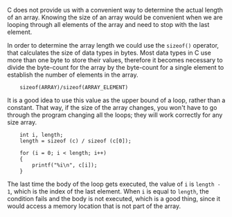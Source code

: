C does not provide us with a convenient way to determine the actual length of an array. Knowing the size of an array would be convenient when we are looping through all elements of the array and need to stop with the last element.

In order to determine the array length we could use the `sizeof()`  operator, that calculates the size of data types in bytes. Most data types in C use more than one byte to store their values, therefore it becomes necessary to divide the byte-count for the array by  the byte-count for a single element to establish the number of elements in the array.
```code
    sizeof(ARRAY)/sizeof(ARRAY_ELEMENT)
```

It is a good idea to use this value as the upper bound of a loop, rather than a constant.  That way, if the size of the array changes, you won't have to go through the program changing all the loops; they will work correctly for any size array.

```code
    int i, length;
    length = sizeof (c) / sizeof (c[0]);

    for (i = 0; i < length; i++) 
    {
        printf("%i\n", c[i]);
    }
```
The last time the body of the loop gets executed, the value of `i` is `length - 1`, which is the index of the last element.  When `i` is equal to `length`, the condition fails and the body is not executed, which is a good thing, since it would access a memory location that is not part of the array.